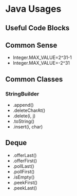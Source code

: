 # Java Usages
## Useful Code Blocks

## Common Sense
- Integer.MAX_VALUE=2^31-1
- Integer.MAX_VALUE=-2^31

## Common Classes
### StringBuilder
- .append()
- .deleteCharAt()
- .delete(i, j)
- .toString()
- .insert(i, char)

## Deque
- .offerLast()
- .offerFirst()
- .pollLast()
- .pollFirst()
- .isEmpty()
- .peekFirst()
- .peekLast()
